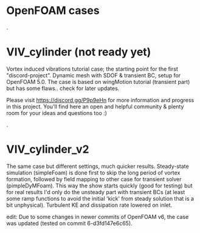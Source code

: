 # OpenFOAM cases

.

# VIV_cylinder (not ready yet)

Vortex induced vibrations tutorial case; the starting point for the first "discord-project". Dynamic mesh with SDOF & transient BC, setup for OpenFOAM 5.0. The case is based on wingMotion tutorial (transient part) but has some flaws.. check for later updates.

Please visit https://discord.gg/P9p9eHn for more information and progress in this project. You'll find here an open and helpful community & plenty room for your ideas and questions too :)

.

# VIV_cylinder_v2

The same case but different settings, much quicker results. Steady-state simulation (simpleFoam) is done first to skip the long period of vortex formation, followed by field mapping to other case for transient solver (pimpleDyMFoam). This way the show starts quickly (good for testing) but for real results I'd only do the unsteady part with transient BCs (at least some ramp functions to avoid the initial 'kick' from steady solution that is a bit unphysical). Turbulent KE and dissipation rate lowered on inlet.

edit: Due to some changes in newer commits of OpenFOAM v6, the case was updated (tested on commit 6-d3fd147e6c65).
